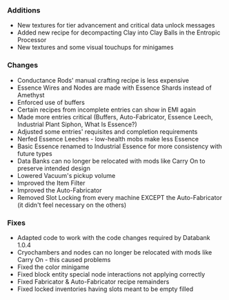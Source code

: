 ### Additions
- New textures for tier advancement and critical data unlock messages
- Added new recipe for decompacting Clay into Clay Balls in the Entropic Processor
- New textures and some visual touchups for minigames

### Changes
- Conductance Rods' manual crafting recipe is less expensive
- Essence Wires and Nodes are made with Essence Shards instead of Amethyst
- Enforced use of buffers
- Certain recipes from incomplete entries can show in EMI again
- Made more entries critical (Buffers, Auto-Fabricator, Essence Leech, Industrial Plant Siphon, What Is Essence?)
- Adjusted some entries' requisites and completion requirements
- Nerfed Essence Leeches - low-health mobs make less Essence
- Basic Essence renamed to Industrial Essence for more consistency with future types
- Data Banks can no longer be relocated with mods like Carry On to preserve intended design
- Lowered Vacuum's pickup volume
- Improved the Item Filter
- Improved the Auto-Fabricator
- Removed Slot Locking from every machine EXCEPT the Auto-Fabricator (it didn't feel necessary on the others)

### Fixes
- Adapted code to work with the code changes required by Databank 1.0.4
- Cryochambers and nodes can no longer be relocated with mods like Carry On - this caused problems
- Fixed the color minigame
- Fixed block entity special node interactions not applying correctly
- Fixed Fabricator & Auto-Fabricator recipe remainders
- Fixed locked inventories having slots meant to be empty filled